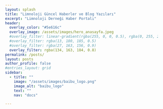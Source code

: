 ```yaml
---
layout: splash
title: "Limnoloji Güncel Haberler ve Blog Yazıları"
excerpt: "Limnoloji Derneği Haber Portalı"
header:
  overlay_color: "#5e616c"
  overlay_image: /assets/images/hero_anasayfa.jpeg
  #overlay_filter: linear-gradient(rgba(255, 0, 0, 0.5), rgba(0, 255, 255, 0.5))
  #overlay_filter: rgba(13, 180, 185, 0.5)
  #overlay_filter: rgba(27, 163, 156, 0.9)
  overlay_filter: rgba(134, 163, 184, 0.8)
permalink: /posts/
layout: posts
author_profile: false
#entries_layout: grid
sidebar:
  - title: ""
    image: "/assets/images/baibu_logo.png"
    image_alt: "baibu_logo"
    text: ""
    nav: "docs"

---
```

